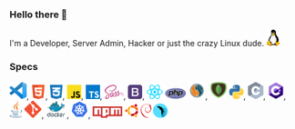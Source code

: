 ### Hello there 👋

I'm a Developer, Server Admin, Hacker or just the crazy Linux dude. <img src="./logos/Tux.png" height="30">

### Specs

<img src="./logos/VSCode.png" height="30">,
<img src="./logos/HTML.png" height="25">, <img src="./logos/CSS.png" height="25">, <img src="./logos/JS.png" height="25">, <img src="./logos/TS.png" height="25">, <img src="./logos/sass.svg" height="25">, <img src="./logos/Bootstrap.png" height="25">, <img src="./logos/React.png" height="25">
<img src="./logos/PHP.png" height="20">
<img src="./logos/MySQL.png" height="30">, <img src="./logos/MongoDB.png" height="30">
<img src="./logos/Python.png" height="25">, <img src="./logos/C.png" height="30">, <img src="./logos/CS.png" height="30">, <img src="./logos/Java.png" height="30">
<img src="./logos/Git.png" height="30">, <img src="./logos/Docker.png" height="30">, <img src="./logos/kubernetes.png" height="30">, <img src="./logos/npm.png" height="20">
<img src="./logos/Ubuntu.png" height="25"><img src="./logos/Debian.png" height="25"><img src="./logos/Parrot.png" height="25">
